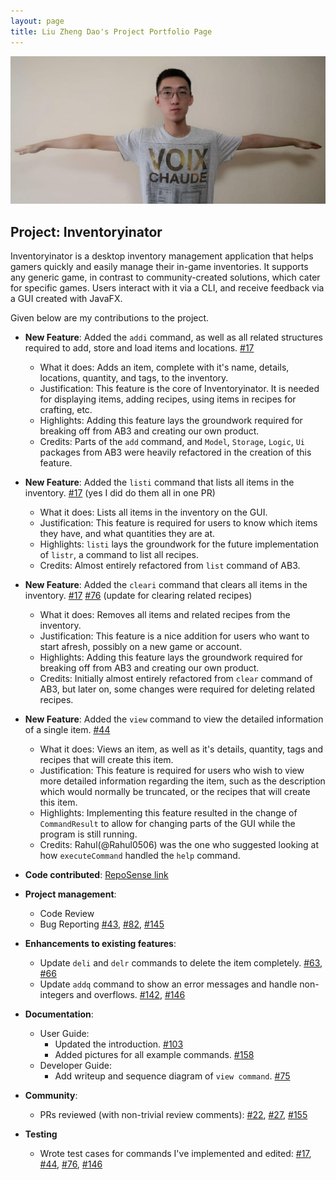 ```yaml
---
layout: page
title: Liu Zheng Dao's Project Portfolio Page
---
```

![profileimage](../images/justacasul.png)
## Project: Inventoryinator

Inventoryinator is a desktop inventory management application that helps gamers quickly and easily manage
their in-game inventories. It supports any generic game, in contrast to community-created solutions,
which cater for specific games. Users interact with it via a CLI, and receive feedback via a GUI created
with JavaFX.

Given below are my contributions to the project.

* **New Feature**: Added the `addi` command, as well as all related structures required to add, store and load items 
    and locations. [\#17](https://github.com/AY2021S1-CS2103T-F13-1/tp/pull/17)
  * What it does: Adds an item, complete with it's name, details, locations, quantity, and tags, to the inventory.
  * Justification: This feature is the core of Inventoryinator. It is needed for displaying items, adding recipes,
    using items in recipes for crafting, etc.
  * Highlights: Adding this feature lays the groundwork required for breaking off from AB3 and creating our own product.
  * Credits: Parts of the `add` command, and `Model`, `Storage`, `Logic`, `Ui` packages from AB3 were heavily refactored
    in the creation of this feature.
    
* **New Feature**: Added the `listi` command that lists all items in the inventory. 
    [\#17](https://github.com/AY2021S1-CS2103T-F13-1/tp/pull/17) (yes I did do them all in one PR)
  * What it does: Lists all items in the inventory on the GUI.
  * Justification: This feature is required for users to know which items they have, and what quantities they are at.
  * Highlights: `listi` lays the groundwork for the future implementation of `listr`, a command to list all recipes.
  * Credits: Almost entirely refactored from `list` command of AB3.
    
* **New Feature**: Added the `cleari` command that clears all items in the inventory. 
    [\#17](https://github.com/AY2021S1-CS2103T-F13-1/tp/pull/17) 
    [\#76](https://github.com/AY2021S1-CS2103T-F13-1/tp/pull/76) (update for clearing related recipes) 
  * What it does: Removes all items and related recipes from the inventory.
  * Justification: This feature is a nice addition for users who want to start afresh, possibly on a new game or account.
  * Highlights: Adding this feature lays the groundwork required for breaking off from AB3 and creating our own product.
  * Credits: Initially almost entirely refactored from `clear` command of AB3, but later on, some changes were required
    for deleting related recipes.
    
* **New Feature**: Added the `view` command to view the detailed information of a single item. 
    [\#44](https://github.com/AY2021S1-CS2103T-F13-1/tp/pull/44)
  * What it does: Views an item, as well as it's details, quantity, tags and recipes that will create this item.
  * Justification: This feature is required for users who wish to view more detailed information regarding the item,
    such as the description which would normally be truncated, or the recipes that will create this item.
  * Highlights: Implementing this feature resulted in the change of `CommandResult` to allow for changing parts of the 
    GUI while the program is still running.
  * Credits: Rahul(@Rahul0506) was the one who suggested looking at how `executeCommand` handled the `help` command.

* **Code contributed**: [RepoSense link](https://nus-cs2103-ay2021s1.github.io/tp-dashboard/#breakdown=true&search=justacasul&sort=groupTitle&sortWithin=title&since=2020-08-14&timeframe=commit&mergegroup=&groupSelect=groupByRepos&checkedFileTypes=docs~functional-code~test-code~other)

* **Project management**:
  * Code Review
  * Bug Reporting [\#43](https://github.com/AY2021S1-CS2103T-F13-1/tp/issues/43), 
    [\#82](https://github.com/AY2021S1-CS2103T-F13-1/tp/issues/82), 
    [\#145](https://github.com/AY2021S1-CS2103T-F13-1/tp/issues/145) 

* **Enhancements to existing features**:
  * Update `deli` and `delr` commands to delete the item completely. 
  [\#63](https://github.com/AY2021S1-CS2103T-F13-1/tp/pull/63),
  [\#66](https://github.com/AY2021S1-CS2103T-F13-1/tp/pull/66)
  * Update `addq` command to show an error messages and handle non-integers and overflows.
  [\#142](https://github.com/AY2021S1-CS2103T-F13-1/tp/pull/142),
  [\#146](https://github.com/AY2021S1-CS2103T-F13-1/tp/pull/146)
  
* **Documentation**:
  * User Guide: 
    * Updated the introduction. [\#103](https://github.com/AY2021S1-CS2103T-F13-1/tp/pull/103)
    * Added pictures for all example commands. [\#158](https://github.com/AY2021S1-CS2103T-F13-1/tp/pull/158)
  * Developer Guide:
    * Add writeup and sequence diagram of `view command`. [\#75](https://github.com/AY2021S1-CS2103T-F13-1/tp/pull/75)

* **Community**:
  * PRs reviewed (with non-trivial review comments): 
  [\#22](https://github.com/AY2021S1-CS2103T-F13-1/tp/pull/22), 
  [\#27](https://github.com/AY2021S1-CS2103T-F13-1/tp/pull/27), 
  [\#155](https://github.com/AY2021S1-CS2103T-F13-1/tp/pull/155)

* **Testing**
  * Wrote test cases for commands I've implemented and edited: 
  [\#17](https://github.com/AY2021S1-CS2103T-F13-1/tp/issues/17),
  [\#44](https://github.com/AY2021S1-CS2103T-F13-1/tp/pull/44), 
  [\#76](https://github.com/AY2021S1-CS2103T-F13-1/tp/pull/76), 
  [\#146](https://github.com/AY2021S1-CS2103T-F13-1/tp/pull/146)
